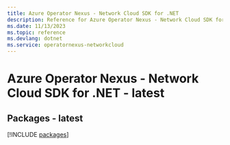 ```yaml
---
title: Azure Operator Nexus - Network Cloud SDK for .NET
description: Reference for Azure Operator Nexus - Network Cloud SDK for .NET
ms.date: 11/13/2023
ms.topic: reference
ms.devlang: dotnet
ms.service: operatornexus-networkcloud
---
```

# Azure Operator Nexus - Network Cloud SDK for .NET - latest
## Packages - latest
[!INCLUDE [packages](operator-nexus---network-cloud-index.md)]